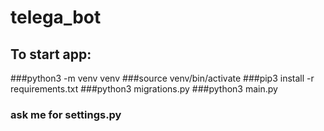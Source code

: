 # telega_bot

## To start app:

###python3 -m venv venv
###source venv/bin/activate
###pip3 install -r requirements.txt
###python3 migrations.py
###python3 main.py

### ask me for settings.py


